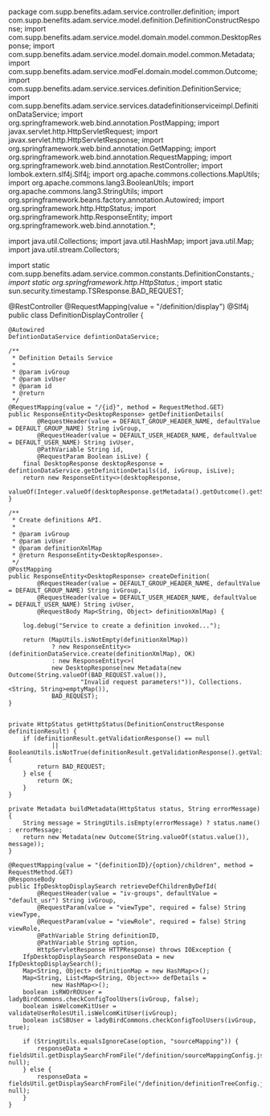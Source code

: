 package com.supp.benefits.adam.service.controller.definition;
import com.supp.benefits.adam.service.model.definition.DefinitionConstructResponse;
import com.supp.benefits.adam.service.model.domain.model.common.DesktopResponse;
import com.supp.benefits.adam.service.model.domain.model.common.Metadata;
import com.supp.benefits.adam.service.modFel.domain.model.common.Outcome;
import com.supp.benefits.adam.service.services.definition.DefinitionService;
import com.supp.benefits.adam.service.services.datadefinitionserviceimpl.DefinitionDataService;
import org.springframework.web.bind.annotation.PostMapping;
import javax.servlet.http.HttpServletRequest;
import javax.servlet.http.HttpServletResponse;
import org.springframework.web.bind.annotation.GetMapping;
import org.springframework.web.bind.annotation.RequestMapping;
import org.springframework.web.bind.annotation.RestController;
import lombok.extern.slf4j.Slf4j;
import org.apache.commons.collections.MapUtils;
import org.apache.commons.lang3.BooleanUtils;
import org.apache.commons.lang3.StringUtils;
import org.springframework.beans.factory.annotation.Autowired;
import org.springframework.http.HttpStatus;
import org.springframework.http.ResponseEntity;
import org.springframework.web.bind.annotation.*;


import java.util.Collections;
import java.util.HashMap;
import java.util.Map;
import java.util.stream.Collectors;

import static com.supp.benefits.adam.service.common.constants.DefinitionConstants.*;
import static org.springframework.http.HttpStatus.*;
import static sun.security.timestamp.TSResponse.BAD_REQUEST;


@RestController
@RequestMapping(value = "/definition/display")
@Slf4j
public class DefinitionDisplayController {

    @Autowired
    DefintionDataService defintionDataService;

    /**
     * Definition Details Service
     *
     * @param ivGroup
     * @param ivUser
     * @param id
     * @return
     */
    @RequestMapping(value = "/{id}", method = RequestMethod.GET)
    public ResponseEntity<DesktopResponse> getDefinitionDetails(
            @RequestHeader(value = DEFAULT_GROUP_HEADER_NAME, defaultValue = DEFAULT_GROUP_NAME) String ivGroup,
            @RequestHeader(value = DEFAULT_USER_HEADER_NAME, defaultValue = DEFAULT_USER_NAME) String ivUser,
            @PathVariable String id,
            @RequestParam Boolean isLive) {
        final DesktopResponse desktopResponse = defintionDataService.getDefinitionDetails(id, ivGroup, isLive);
        return new ResponseEntity<>(desktopResponse,
                valueOf(Integer.valueOf(desktopResponse.getMetadata().getOutcome().getStatus())));
    }

    /**
     * Create definitions API.
     *
     * @param ivGroup
     * @param ivUser
     * @param definitionXmlMap
     * @return ResponseEntity<DesktopResponse>.
     */
    @PostMapping
    public ResponseEntity<DesktopResponse> createDefinition(
            @RequestHeader(value = DEFAULT_GROUP_HEADER_NAME, defaultValue = DEFAULT_GROUP_NAME) String ivGroup,
            @RequestHeader(value = DEFAULT_USER_HEADER_NAME, defaultValue = DEFAULT_USER_NAME) String ivUser,
            @RequestBody Map<String, Object> definitionXmlMap) {

        log.debug("Service to create a definition invoked...");

        return (MapUtils.isNotEmpty(definitionXmlMap))
                ? new ResponseEntity<>(definitionDataService.create(definitionXmlMap), OK)
                : new ResponseEntity<>(
                new DesktopResponse(new Metadata(new Outcome(String.valueOf(BAD_REQUEST.value()),
                        "Invalid request parameters!")), Collections.<String, String>emptyMap()),
                BAD_REQUEST);
    }


    private HttpStatus getHttpStatus(DefinitionConstructResponse definitionResult) {
        if (definitionResult.getValidationResponse() == null
                || BooleanUtils.isNotTrue(definitionResult.getValidationResponse().getValid())) {
            return BAD_REQUEST;
        } else {
            return OK;
        }
    }

    private Metadata buildMetadata(HttpStatus status, String errorMessage) {
        String message = StringUtils.isEmpty(errorMessage) ? status.name() : errorMessage;
        return new Metadata(new Outcome(String.valueOf(status.value()), message));
    }

    @RequestMapping(value = "{definitionID}/{option}/children", method = RequestMethod.GET)
    @ResponseBody
    public IfpDesktopDisplaySearch retrieveDefChildrenByDefId(
            @RequestHeader(value = "iv-groups", defaultValue = "default_usr") String ivGroup,
            @RequestParam(value = "viewType", required = false) String viewType,
            @RequestParam(value = "viewRole", required = false) String viewRole,
            @PathVariable String definitionID,
            @PathVariable String option,
            HttpServletResponse HTTPResponse) throws IOException {
        IfpDesktopDisplaySearch responseData = new IfpDesktopDisplaySearch();
        Map<String, Object> definitionMap = new HashMap<>();
        Map<String, List<Map<String, Object>>> defDetails =
                new HashMap<>();
        boolean isRWOrROUser = ladyBirdCommons.checkConfigToolUsers(ivGroup, false);
        boolean isWelcomeKitUser = validateUserRolesUtil.isWelcomKitUser(ivGroup);
        boolean isCSBUser = ladyBirdCommons.checkConfigToolUsers(ivGroup, true);

        if (StringUtils.equalsIgnoreCase(option, "sourceMapping")) {
            responseData = fieldsUtil.getDisplaySearchFromFile("/definition/sourceMappingConfig.json", null);
        } else {
            responseData = fieldsUtil.getDisplaySearchFromFile("/definition/definitionTreeConfig.json", null);
        }
    }
